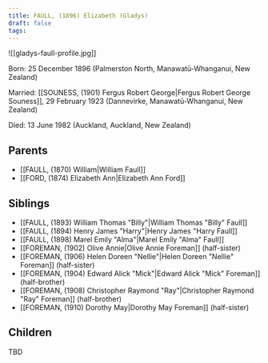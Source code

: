 ```yaml
---
title: FAULL, (1896) Elizabeth (Gladys)
draft: false
tags:
---
```

![[gladys-faull-profile.jpg]]

Born: 25 December 1896 (Palmerston North, Manawatū-Whanganui, New Zealand)

Married: [[SOUNESS, (1901) Fergus Robert George|Fergus Robert George Souness]], 29 February 1923 (Dannevirke, Manawatū-Whanganui, New Zealand)

Died: 13 June 1982 (Auckland, Auckland, New Zealand)

## Parents
- [[FAULL, (1870) William|William Faull]]
- [[FORD, (1874) Elizabeth Ann|Elizabeth Ann Ford]]

## Siblings
- [[FAULL, (1893) William Thomas "Billy"|William Thomas "Billy" Faull]]
- [[FAULL, (1894) Henry James "Harry"|Henry James "Harry Faull]]
- [[FAULL, (1898) Marel Emily "Alma"|Marel Emily "Alma" Faull]]
- [[FOREMAN, (1902) Olive Annie|Olive Annie Foreman]] (half-sister)
- [[FOREMAN, (1906) Helen Doreen "Nellie"|Helen Doreen "Nellie" Foreman]] (half-sister)
- [[FOREMAN, (1904) Edward Alick "Mick"|Edward Alick "Mick" Foreman]] (half-brother)
- [[FOREMAN, (1908) Christopher Raymond "Ray"|Christopher Raymond "Ray" Foreman]] (half-brother)
- [[FOREMAN, (1910) Dorothy May|Dorothy May Foreman]] (half-sister)

## Children
TBD